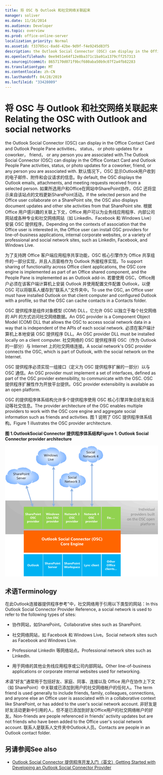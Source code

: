 ```yaml
---
title: 将 OSC 与 Outlook 和社交网络关联起来
manager: soliver
ms.date: 11/16/2014
ms.audience: Developer
ms.topic: overview
ms.prod: office-online-server
localization_priority: Normal
ms.assetid: f33705cc-8add-42be-9d9f-f4e9245d83f5
description: the Outlook Social Connector (OSC) can display in the Office Contact Card and Outlook People Pane activities， status， or photo updates for a coworker， friend， or any person you are associated with.
ms.openlocfilehash: 0ee9451e64f12e8ba371c1ba91a1379cff257313
ms.sourcegitcommit: 8657170d071f9bcf680aba50b9c07f2a4fb82283
ms.translationtype: MT
ms.contentlocale: zh-CN
ms.lasthandoff: 04/28/2019
ms.locfileid: "33428009"
---
```

# <a name="relating-the-osc-with-outlook-and-social-networks"></a><span data-ttu-id="7ebb3-103">将 OSC 与 Outlook 和社交网络关联起来</span><span class="sxs-lookup"><span data-stu-id="7ebb3-103">Relating the OSC with Outlook and social networks</span></span>

<span data-ttu-id="7ebb3-104">the Outlook Social Connector (OSC) can display in the Office Contact Card and Outlook People Pane activities， status， or photo updates for a coworker， friend， or any person you are associated with.</span><span class="sxs-lookup"><span data-stu-id="7ebb3-104">The Outlook Social Connector (OSC) can display in the Office Contact Card and Outlook People Pane activities, status, or photo updates for a coworker, friend, or any person you are associated with.</span></span> <span data-ttu-id="7ebb3-105">默认情况下，OSC 显示Outlook用户收到的电子邮件、附件和会议请求的信息。</span><span class="sxs-lookup"><span data-stu-id="7ebb3-105">By default, the OSC displays the Outlook emails, attachments, and meeting requests received from a selected person.</span></span> <span data-ttu-id="7ebb3-106">如果所选用户和Office在网站中SharePoint协作，OSC 还将显示来自该站点的文档更新SharePoint活动。</span><span class="sxs-lookup"><span data-stu-id="7ebb3-106">If the selected person and the Office user collaborate on a SharePoint site, the OSC also displays document updates and other site activities from that SharePoint site.</span></span> <span data-ttu-id="7ebb3-107">根据 Office 用户感兴趣的关联上下文，Office 用户可以为业务线应用程序、内部公司网站或各种专业和社交网络网站（如 LinkedIn、Facebook 和 Windows Live）安装 OSC 提供程序。</span><span class="sxs-lookup"><span data-stu-id="7ebb3-107">Depending on the contexts of association that the Office user is interested in, the Office user can install OSC providers for line-of-business applications, internal corporate websites, or a variety of professional and social network sites, such as LinkedIn, Facebook, and Windows Live.</span></span>
  
<span data-ttu-id="7ebb3-108">为了支持跨 Office 客户端应用程序共享功能，OSC 核心引擎作为 Office 共享组件的一部分实现，并且人员窗格作为 Outlook 外接程序实现。</span><span class="sxs-lookup"><span data-stu-id="7ebb3-108">To support sharing of functionality across Office client applications, the OSC core engine is implemented as part of an Office shared component, and the People Pane is implemented as an Outlook add-in.</span></span> <span data-ttu-id="7ebb3-109">若要使用 OSC，Office用户必须在该客户端计算机上安装 Outlook 并使用配置文件配置 Outlook，以便 OSC 可以将联系人缓存到"联系人"文件夹中。</span><span class="sxs-lookup"><span data-stu-id="7ebb3-109">To use the OSC, an Office user must have installed Outlook on that client computer and configured Outlook with a profile, so that the OSC can cache contacts in a Contacts folder.</span></span> 
  
<span data-ttu-id="7ebb3-110">OSC 提供程序是组件对象模型 (COM) DLL，它允许 OSC 以独立于每个社交网络的 API 的方式访问社交网络数据。</span><span class="sxs-lookup"><span data-stu-id="7ebb3-110">An OSC provider is a Component Object Model (COM) DLL that allows the OSC to access social network data in a way that is independent of the APIs of each social network.</span></span> <span data-ttu-id="7ebb3-111">必须在客户端计算机上本地安装 OSC 提供程序 DLL。</span><span class="sxs-lookup"><span data-stu-id="7ebb3-111">An OSC provider DLL must be installed locally on a client computer.</span></span> <span data-ttu-id="7ebb3-112">社交网络的 OSC 提供程序将 OSC（作为 Outlook的一部分）与 Internet 上的社交网络连接。</span><span class="sxs-lookup"><span data-stu-id="7ebb3-112">A social network's OSC provider connects the OSC, which is part of Outlook, with the social network on the Internet.</span></span>
  
<span data-ttu-id="7ebb3-113">OSC 提供程序必须实现一组接口（定义为 OSC 提供程序扩展的一部分）以与 OSC 通信。</span><span class="sxs-lookup"><span data-stu-id="7ebb3-113">An OSC provider must implement a set of interfaces, defined as part of the OSC provider extensibility, to communicate with the OSC.</span></span> <span data-ttu-id="7ebb3-114">OSC 提供程序扩展性作为开放平台提供。</span><span class="sxs-lookup"><span data-stu-id="7ebb3-114">OSC provider extensibility is available as an open platform.</span></span>
  
<span data-ttu-id="7ebb3-115">OSC 的提供程序体系结构允许多个提供程序使用 OSC 核心引擎并聚合好友和活动等社交信息。</span><span class="sxs-lookup"><span data-stu-id="7ebb3-115">The provider architecture of the OSC enables multiple providers to work with the OSC core engine and aggregate social information such as friends and activities.</span></span> <span data-ttu-id="7ebb3-116">图 1 说明了 OSC 提供程序体系结构。</span><span class="sxs-lookup"><span data-stu-id="7ebb3-116">Figure 1 illustrates the OSC provider architecture.</span></span>
  
<span data-ttu-id="7ebb3-117">**图 1.OutlookSocial Connector 提供程序体系结构**</span><span class="sxs-lookup"><span data-stu-id="7ebb3-117">**Figure 1. Outlook Social Connector provider architecture**</span></span>

![社交网络、OSC 提供程序、OSC 和 Office](media/off15OSCRef_Architecture.gif)
  
## <a name="terminology"></a><span data-ttu-id="7ebb3-119">术语</span><span class="sxs-lookup"><span data-stu-id="7ebb3-119">Terminology</span></span>

<span data-ttu-id="7ebb3-120">在此Outlook连接器提供程序参考"中，社交网络用于引用以下类型的网站：</span><span class="sxs-lookup"><span data-stu-id="7ebb3-120">In this Outlook Social Connector Provider Reference, a social network is used to refer to the following types of sites:</span></span> 
  
- <span data-ttu-id="7ebb3-121">协作网站，如SharePoint。</span><span class="sxs-lookup"><span data-stu-id="7ebb3-121">Collaborative sites such as SharePoint.</span></span>
    
- <span data-ttu-id="7ebb3-122">社交网络网站，如 Facebook 和 Windows Live。</span><span class="sxs-lookup"><span data-stu-id="7ebb3-122">Social network sites such as Facebook and Windows Live.</span></span>
    
- <span data-ttu-id="7ebb3-123">Professional LinkedIn 等网络站点。</span><span class="sxs-lookup"><span data-stu-id="7ebb3-123">Professional network sites such as LinkedIn.</span></span>
    
- <span data-ttu-id="7ebb3-124">用于网络的其他业务线应用程序或公司内部网站。</span><span class="sxs-lookup"><span data-stu-id="7ebb3-124">Other line-of-business applications or corporate internal websites used for networking.</span></span>
    
<span data-ttu-id="7ebb3-125">术语"好友"通常用于包括好友、家庭、同事、连接以及 Office 用户在协作上下文（如 SharePoint）中关联或已添加到用户的社交网络帐户的任何人。</span><span class="sxs-lookup"><span data-stu-id="7ebb3-125">The term friend is used generally to include friends, family, colleagues, connections, and anyone else an Office user is associated with in a collaborative context like SharePoint, or has added to the user's social network account.</span></span> <span data-ttu-id="7ebb3-126">非好友是好友活动更新中引用的人，但不是已添加到好友Office用户的社交网络帐户的好友。</span><span class="sxs-lookup"><span data-stu-id="7ebb3-126">Non-friends are people referenced in friends' activity updates but are not friends who have been added to the Office user's social network account.</span></span> <span data-ttu-id="7ebb3-127">联系人是联系人文件夹中Outlook人员。</span><span class="sxs-lookup"><span data-stu-id="7ebb3-127">Contacts are people in an Outlook contact folder.</span></span> 
  
## <a name="see-also"></a><span data-ttu-id="7ebb3-128">另请参阅</span><span class="sxs-lookup"><span data-stu-id="7ebb3-128">See also</span></span>

- [<span data-ttu-id="7ebb3-129">Outlook Social Connector 提供程序开发入门（英文）</span><span class="sxs-lookup"><span data-stu-id="7ebb3-129">Getting Started with Developing an Outlook Social Connector Provider</span></span>](getting-started-with-developing-an-outlook-social-connector-provider.md)

